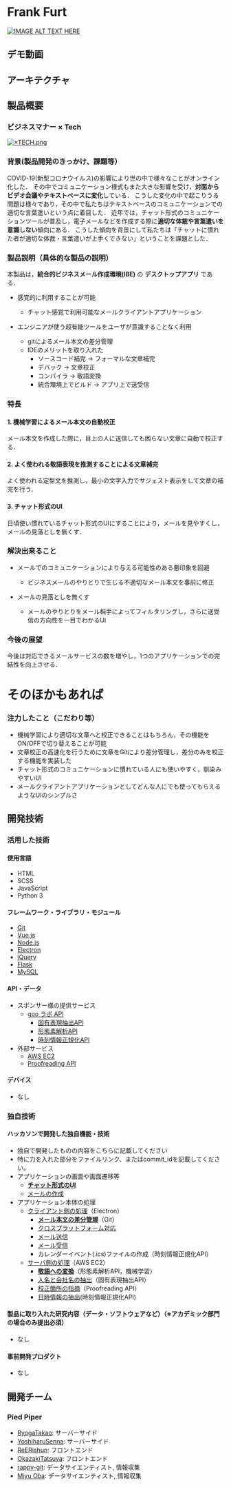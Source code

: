 # Frank Furt

[![IMAGE ALT TEXT HERE](https://github.com/jphacks/C_2002/wiki/images/pop-logo.png)](https://github.com/jphacks/C_2002/wiki/images/pop-logo.png)

## デモ動画

## アーキテクチャ

## 製品概要

### ビジネスマナー × Tech

[![×TECH.png](https://github.com/jphacks/C_2002/blob/master/%E3%83%97%E3%83%AC%E3%82%BC%E3%83%B3/%C3%97TECH.png?raw=true)](https://github.com/jphacks/C_2002/blob/master/%E3%83%97%E3%83%AC%E3%82%BC%E3%83%B3/%C3%97TECH.png?raw=true)

### 背景(製品開発のきっかけ、課題等）
COVID-19(新型コロナウイルス)の影響により世の中で様々なことがオンライン化した．
その中でコミュニケーション様式もまた大きな影響を受け，**対面からビデオ会議やテキストベースに変化**している．
こうした変化の中で起こりうる問題は様々であり，その中で私たちはテキストベースのコミュニケーションでの適切な言葉遣いという点に着目した．
近年では，チャット形式のコミュニケーションツールが普及し，電子メールなどを作成する際に**適切な体裁や言葉遣いを意識しない**傾向にある．
こうした傾向を背景にして私たちは「チャットに慣れた者が適切な体裁・言葉遣いが上手くできない」ということを課題とした．

### 製品説明（具体的な製品の説明）
本製品は，**統合的ビジネスメール作成環境(IBE)** の **デスクトップアプリ** である．

* 感覚的に利用することが可能
    * チャット感覚で利用可能なメールクライアントアプリケーション

* エンジニアが使う超有能ツールをユーザが意識することなく利用
    * gitによるメール本文の差分管理
    * IDEのメリットを取り入れた
        * ソースコード補完 → フォーマルな文章補完
        * デバック → 文章校正
        * コンパイラ → 敬語変換
        * 統合環境上でビルド → アプリ上で送受信

### 特長

#### 1. **機械学習によるメール本文の自動校正**
メール本文を作成した際に，目上の人に送信しても困らない文章に自動で校正する．

#### 2. **よく使われる敬語表現を推測することによる文章補完**
よく使われる定型文を推測し，最小の文字入力でサジェスト表示をして文章の補完を行う．

#### 3. **チャット形式のUI**
日頃使い慣れているチャット形式のUIにすることにより，メールを見やすくし，メールの見落としを無くす．

### 解決出来ること
* メールでのコミュニケーションにより与える可能性のある悪印象を回避
    * ビジネスメールのやりとりで生じる不適切なメール本文を事前に修正

* メールの見落としを無くす
    * メールのやりとりをメール相手によってフィルタリングし，さらに送受信の方向性を一目でわかるUI

### 今後の展望
今後は対応できるメールサービスの数を増やし，1つのアプリケーションでの完結性を向上させる．

# **そのほかもあれば**

### 注力したこと（こだわり等）
* 機械学習により適切な文章へと校正できることはもちろん，その機能をON/OFFで切り替えることが可能
* 文章校正の高速化を行うために文章をGitにより差分管理し，差分のみを校正する機能を実装した
* チャット形式のコミュニケーションに慣れている人にも使いやすく，馴染みやすいUI
* メールクライアントアプリケーションとしてどんな人にでも使ってもらえるようなUIのシンプルさ

## 開発技術
### 活用した技術

#### 使用言語
* HTML
* SCSS
* JavaScript
* Python 3

#### フレームワーク・ライブラリ・モジュール
* [Git](https://git-scm.com/)
* [Vue.js](https://jp.vuejs.org/index.html)
* [Node.js](https://nodejs.org/ja/)
* [Electron](https://www.electronjs.org/)
* [jQuery](https://jquery.com/)
* [Flask](https://flask.palletsprojects.com/en/1.1.x/)
* [MySQL](https://www.mysql.com/jp/)

#### API・データ
* スポンサー様の提供サービス
    * [goo ラボ API](https://labs.goo.ne.jp/)
        * [固有表現抽出API](https://labs.goo.ne.jp/api/jp/named-entity-extraction/)
        * [形態素解析API](https://labs.goo.ne.jp/api/jp/morphological-analysis/)
        * [時刻情報正規化API](https://labs.goo.ne.jp/api/jp/time-normalization)
* 外部サービス
    * [AWS EC2](https://aws.amazon.com/jp/ec2/?ec2-whats-new.sort-by=item.additionalFields.postDateTime&ec2-whats-new.sort-order=desc)
    * [Proofreading API](https://a3rt.recruit-tech.co.jp/product/proofreadingAPI/)

#### デバイス
* なし

### 独自技術
#### ハッカソンで開発した独自機能・技術
* 独自で開発したものの内容をこちらに記載してください
* 特に力を入れた部分をファイルリンク、またはcommit_idを記載してください。
* アプリケーションの画面や画面遷移等
    * **[チャット形式のUI](https://github.com/jphacks/C_2002/blob/master/front/src/renderer/components/columns/ChatTree.vue)**
    * [メールの作成](https://github.com/jphacks/C_2002/blob/master/front/src/renderer/components/columns/MailEditer.vue)
* アプリケーション本体の処理
    * [クライアント側の処理](https://github.com/jphacks/C_2002/tree/master/front/src)（Electron）
        * **[メール本文の差分管理](https://github.com/jphacks/C_2002/blob/master/front/src/renderer/utils/NodeGit.js)**（Git）
        * [クロスプラットフォーム対応](https://github.com/jphacks/C_2002/blob/master/front/src/renderer/utils/OS.js)
        * [メール送信](https://github.com/jphacks/C_2002/blob/master/front/src/renderer/utils/MailSend.js)
        * [メール受信](https://github.com/jphacks/C_2002/blob/master/front/src/renderer/utils/MailReceive.js)
        * カレンダーイベント(.ics)ファイルの作成（時刻情報正規化API）
    * [サーバ側の処理](https://github.com/jphacks/C_2002/blob/master/server/server.py)（AWS EC2）
        * **[敬語への変換](https://github.com/jphacks/C_2002/blob/master/server/FunctionTest/NewHonorificsConvert.py)**（形態素解析API，機械学習）
        * [人名と会社名の抽出](https://github.com/jphacks/C_2002/blob/master/server/FunctionTest/ExtractProperNoun.py)（固有表現抽出API）
        * [校正箇所の指摘](https://github.com/jphacks/C_2002/blob/master/server/FunctionTest/Proofreading_RECRUIT.py)（Proofreading API）
        * [日時情報の抽出](https://github.com/jphacks/C_2002/blob/master/server/FunctionTest/getTime.py)(時刻情報正規化API)

#### 製品に取り入れた研究内容（データ・ソフトウェアなど）（※アカデミック部門の場合のみ提出必須）
* なし

#### 事前開発プロダクト
* なし


## 開発チーム
### Pied Piper

* [RyogaTakao](https://github.com/RyogaTakao): サーバーサイド
* [YoshiharuSenna](https://github.com/YoshiharuSenna): サーバーサイド
* [ReERishun](https://github.com/ree-rishun): フロントエンド
* [OkazakiTatsuya](https://github.com/TatsuyaOkazaki324): フロントエンド
* [rappy-git](https://github.com/rappy-git): データサイエンティスト, 情報収集
* [Miyu Oba](https://github.com/mlieynua): データサイエンティスト, 情報収集
